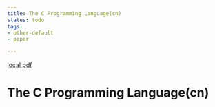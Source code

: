 ```yaml
---
title: The C Programming Language(cn)
status: todo
tags:
- other-default
- paper

---
```


[local pdf](../../../pdfs/The%20C%20Programming%20Language-cn.pdf)

# The C Programming Language(cn)
